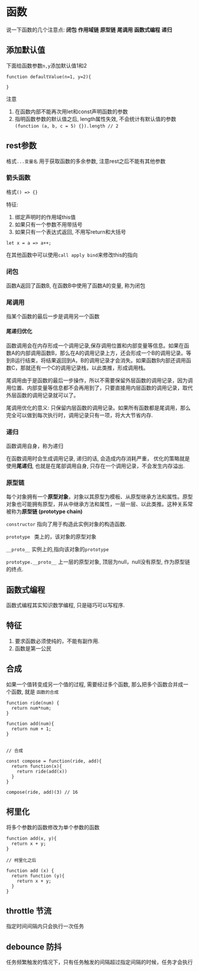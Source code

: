 # 函数

说一下函数的几个注意点: **闭包** **作用域链** **原型链** **尾调用** **函数式编程** **递归**

## 添加默认值

下面给函数参数`n,y`添加默认值1和2

```
function defaultValue(n=1, y=2){

}

```

注意

1. 在函数内部不能再次用let和const声明函数的参数
2. 指明函数参数的默认值之后, length属性失效, 不会统计有默认值的参数 `(function (a, b, c = 5) {}).length // 2`


## rest参数

格式`...变量名` 用于获取函数的多余参数, 注意rest之后不能有其他参数

### 箭头函数

格式`() => {}`

特征:

1. 绑定声明时的作用域this值
2. 如果只有一个参数不用带括号
3. 如果只有一个表达式返回, 不用写return和大括号

```
let x = a => a++;

```

在其他函数中可以使用`call apply bind`来修改this的指向

### 闭包

函数A返回了函数B, 在函数B中使用了函数A的变量, 称为闭包

###  尾调用

指某个函数的最后一步是调用另一个函数

#### 尾递归优化

函数调用会在内存形成一个调用记录,保存调用位置和内部变量等信息。如果在函数A的内部调用函数B，那么在A的调用记录上方，还会形成一个B的调用记录。等到B运行结束，将结果返回到A，B的调用记录才会消失。如果函数B内部还调用函数C，那就还有一个C的调用记录栈，以此类推，形成调用栈。

尾调用由于是函数的最后一步操作，所以不需要保留外层函数的调用记录，因为调用位置、内部变量等信息都不会再用到了，只要直接用内层函数的调用记录，取代外层函数的调用记录就可以了。

尾调用优化的意义: 只保留内层函数的调用记录。如果所有函数都是尾调用，那么完全可以做到每次执行时，调用记录只有一项，将大大节省内存.

### 递归

函数调用自身，称为递归

在函数调用时会生成调用记录, 递归的话, 会造成内存消耗严重， 优化的策略就是使用**尾递归**, 也就是在尾部调用自身, 只存在一个调用记录，不会发生内存溢出.

### 原型链

每个对象拥有一个**原型对象**，对象以其原型为模板、从原型继承方法和属性。原型对象也可能拥有原型，并从中继承方法和属性，一层一层、以此类推。这种关系常被称为**原型链 (prototype chain)**

`constructor` 指向了用于构造此实例对象的构造函数.

`prototype `  类上的，该对象的原型对象

`__proto__`  实例上的,指向该对象的`prototype`

`prototype.__proto__`  上一层的原型对象, 顶层为null，null没有原型, 作为原型链的终点.

## 函数式编程



函数式编程其实知识数学编程, 只是碰巧可以写程序.

## 特征

  1. 要求函数必须使纯的，不能有副作用.
  2. 函数是第一公民

## 合成

如果一个值转变成另一个值的过程, 需要经过多个函数, 那么把多个函数合并成一个函数, 就是 `函数的合成`

```
function ride(num) {
  return num*num;
}

function add(num){
  return num + 1;
}


// 合成

const compose = function(ride, add){
  return function(x){
    return ride(add(x))
  }
}

compose(ride, add)(3) // 16

```

## 柯里化

将多个参数的函数修改为单个参数的函数

```
function add(x, y){
  return x + y;
}

// 柯里化之后

function add (x) {
  return function (y){
    return x + y;
  }
}

```

## throttle 节流

指定时间间隔内只会执行一次任务

## debounce 防抖

任务频繁触发的情况下，只有任务触发的间隔超过指定间隔的时候，任务才会执行
